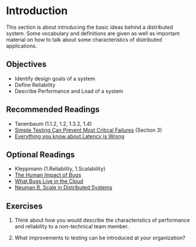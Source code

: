 # Introduction

This section is about introducing the basic ideas behind a distributed system.
Some vocabulary and definitions are given as well as important material on how
to talk about some characteristics of distributed applications.

## Objectives

- Identify design goals of a system
- Define Reliability
- Describe Performance and Load of a system

## Recommended Readings

- Tanenbaum (1.1.2, 1.2, 1.3.2, 1.4)
- [Simple Testing Can Prevent Most Critical Failures](https://www.usenix.org/system/files/conference/osdi14/osdi14-paper-yuan.pdf) (Section 3)
- [Everything you know about Latency is Wrong](https://bravenewgeek.com/everything-you-know-about-latency-is-wrong/)

## Optional Readings

- Kleppmann (1.Reliability, 1.Scalability)
- [The Human Impact of Bugs](http://jury.me/blog/2013/3/14/the-human-impact-of-bugs)
- [What Bugs Live in the Cloud](https://ucare.cs.uchicago.edu/pdf/socc14-cbs.pdf)
- [Neuman B. Scale in Distributed Systems](https://citeseerx.ist.psu.edu/document?repid=rep1&type=pdf&doi=854d686d1c124711e2e1222e466cdc643967be47)

## Exercises

1. Think about how you would describe the characteristics of performance and
   reliability to a non-technical team member.

2. What improvements to testing can be introduced at your organization?
